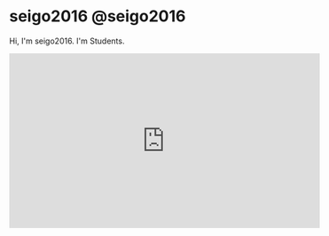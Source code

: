 # seigo2016 @seigo2016


Hi, I'm seigo2016. I'm Students.

<!-- <iframe src="https://github.com/seigo2016"></iframe> -->
 
 <iframe width="560" height="315" src="https://www.youtube.com/embed/zETG8R2qTDw" frameborder="0" allow="accelerometer; autoplay; encrypted-media; gyroscope; picture-in-picture" allowfullscreen></iframe>
